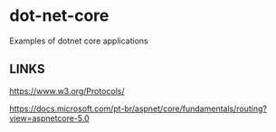 # dot-net-core
Examples of dotnet core applications

## LINKS
https://www.w3.org/Protocols/


https://docs.microsoft.com/pt-br/aspnet/core/fundamentals/routing?view=aspnetcore-5.0
